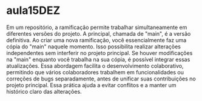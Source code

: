 # aula15DEZ

Em um repositório, a ramificação permite trabalhar simultaneamente em diferentes versões do projeto. A principal, chamada de "main", é a versão definitiva. Ao criar uma nova ramificação, você essencialmente faz uma cópia do "main" naquele momento. Isso possibilita realizar alterações independentes sem interferir no projeto principal. Se houver modificações na "main" enquanto você trabalha na sua cópia, é possível integrar essas atualizações. Essa abordagem facilita o desenvolvimento colaborativo, permitindo que vários colaboradores trabalhem em funcionalidades ou correções de bugs separadamente, antes de unificar suas contribuições no projeto principal. Essa prática ajuda a evitar conflitos e a manter um histórico claro das alterações.